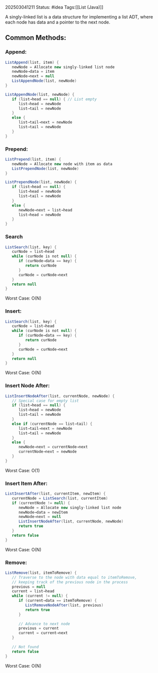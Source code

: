 202503041211
Status: #idea
Tags:[[List (Java)]]

A singly-linked list is a data structure for implementing a list ADT, where each node has data and a pointer to the next node.

## Common Methods:

### Append:
```java
ListAppend(list, item) {
   newNode = Allocate new singly-linked list node
   newNode⇢data = item
   newNode⇢next = null
   ListAppendNode(list, newNode)
}

ListAppendNode(list, newNode) {
   if (list⇢head == null) { // List empty
      list⇢head = newNode
      list⇢tail = newNode
   }
   else {
      list⇢tail⇢next = newNode
      list⇢tail = newNode
   }
}
```

### Prepend:
```java
ListPrepend(list, item) {
   newNode = Allocate new node with item as data
   ListPrependNode(list, newNode)
}

ListPrependNode(list, newNode) {
   if (list⇢head == null) {
      list⇢head = newNode
      list⇢tail = newNode
   }
   else {
      newNode⇢next = list⇢head
      list⇢head = newNode
   }
}
```

### Search
```java
ListSearch(list, key) {
   curNode = list⇢head
   while (curNode is not null) {
      if (curNode⇢data == key) {
         return curNode
      }
      curNode = curNode⇢next
   }
   return null
}
```
Worst Case: O(N)
### Insert:
```Java
ListSearch(list, key) {
   curNode = list⇢head
   while (curNode is not null) {
      if (curNode⇢data == key) {
         return curNode
      }
      curNode = curNode⇢next
   }
   return null
}
```
Worst Case: O(N)
### Insert Node After:
```Java
ListInsertNodeAfter(list, currentNode, newNode) {
   // Special case for empty list
   if (list⇢head == null) {
      list⇢head = newNode
      list⇢tail = newNode
   }
   else if (currentNode == list⇢tail) {
      list⇢tail⇢next = newNode
      list⇢tail = newNode
   }
   else {
      newNode⇢next = currentNode⇢next
      currentNode⇢next = newNode
   }
}
```
Worst Case: O(1)
### Insert Item After:
```java
ListInsertAfter(list, currentItem, newItem) {
   currentNode = ListSearch(list, currentItem)
   if (currentNode != null) {
      newNode = Allocate new singly-linked list node
      newNode⇢data = newItem
      newNode⇢next = null
      ListInsertNodeAfter(list, currentNode, newNode)
      return true
   }
   return false
}
```
Worst Case: O(N)

### Remove:
```Java
ListRemove(list, itemToRemove) {
   // Traverse to the node with data equal to itemToRemove, 
   // keeping track of the previous node in the process
   previous = null
   current = list⇢head
   while (current != null) {
      if (current⇢data == itemToRemove) {
         ListRemoveNodeAfter(list, previous)
         return true
      }
         
      // Advance to next node
      previous = current
      current = current⇢next
   }
      
   // Not found
   return false
}
```
Worst Case: O(N)